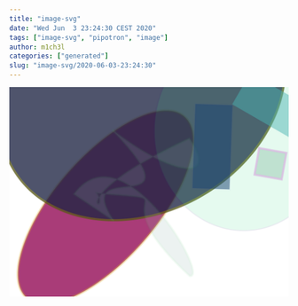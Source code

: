 ```yaml
---
title: "image-svg"
date: "Wed Jun  3 23:24:30 CEST 2020"
tags: ["image-svg", "pipotron", "image"]
author: m1ch3l
categories: ["generated"]
slug: "image-svg/2020-06-03-23:24:30"
---
```


![](image.svg)
